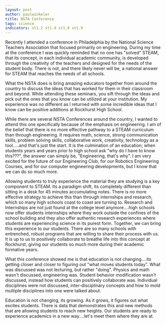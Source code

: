 ```yaml
---
layout: post
author: paulwinkeler
title: NSTA Conference 
tags: science
indicators: st1.2 st1.4 st1.8 st1.9
---
```

Recently I attended a conference in Philadelphia by the National Science Teachers Association that focused primarily on engineering.  During my time at the conference I was quickly reminded that no one has "solved" STEAM, that its concept, in each individual academic community, is developed through the creativity of the teachers and designed for the needs of the student body.  There is not, and there likely never will be, a national answer for STEAM that reaches the needs of all schools.

What the NSTA does is bring amazing educators together from around the country to discuss the ideas that has worked for them in their classroom and beyond.  While attending these seminars, you sift through the ideas and pick out the ones that you know can be utilized at your institution.  My experience was no different as I returned with some incredible ideas that I know can be positive additions at Rockhurst High School.  

While there are several NSTA Conferences around the country, I wanted to attend this one specifically because of the emphasis on engineering.  I am of the belief that there is no more effective pathway to a STEAM curriculum than through engineering.  It requires math, science, strong communication skills, problem solving skills, collaborative work, creativity, technology as a tool.....and that's just the start.  It is the culmination of an education; when students years and years prior to high school ask "why do I have to know this???", the answer can simply be, "Engineering, that's why".  I am very excited for the future of our Engineering Club, for our Robotics Engineering Courses, and for our computer engineering developments, but I know that we can do so much more.

Allowing students to truly experience the material they are studying is a key component to STEAM.  Its a paradigm shift, its completely different than sitting in a desk for 45 minutes accumulating notes.  There is no more effective strategy to achieve this than through internships and research, which so many high schools coast to coast are turning to.  Research and Internships are not just found at the college level anymore....high schools now offer students internships where they work outside the confines of the school building and they also offer authentic research experiences where students are experiencing science in its purest form.  Together, we can bring this experience to our students.  There are so many schools with entrenched, robust programs that are willing to share their process with us.  It is up to us to positively collaborate to breathe life into this concept at Rockhurst, giving our students so much more during their academic formative years.  

What this conference showed me is that education is not changing....its getting closer and closer to figuring out "what moves students today".  What was discussed was not lecturing, but rather "doing".  Physics and math wasn't discussed, engineering was.  Student behavior modification wasn't discussed, instead how students can positively collaborate was.  Individual disciplines were not discussed, inter-disciplinary concepts and how to mold multiple disciplines into one were talked about.  

Education is not changing, its growing.  As it grows, it figures out what excites students.  There is data that demonstrates this and new methods that are allowing students to reach new heights.  Our students are ready to experience academics in a new way....let's meet them where they are at.
